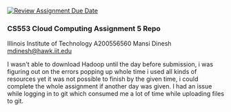 [![Review Assignment Due Date](https://classroom.github.com/assets/deadline-readme-button-24ddc0f5d75046c5622901739e7c5dd533143b0c8e959d652212380cedb1ea36.svg)](https://classroom.github.com/a/oGmEBvoO)
### CS553 Cloud Computing Assignment 5 Repo
Illinois Institute of Technology
A200556560
Mansi Dinesh
mdinesh@hawk.iit.edu

I wasn't able to download Hadoop until the day before submission, i was figuring out on the errors popping up whole time
i used all kinds of resources yet it was not possible to finish by the given time, i could complete the whole assignment if another day was given.
I had an issue while logging in to git which consumed me a lot of time while uploading files to git.
